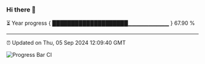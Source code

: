 ### Hi there 👋

⏳ Year progress { ████████████████████▁▁▁▁▁▁▁▁▁▁ } 67.90 %

---

⏰ Updated on Thu, 05 Sep 2024 12:09:40 GMT

![Progress Bar CI](https://github.com/EinsPommes/EinsPommes/blob/main/.github/workflows/main.yml)
